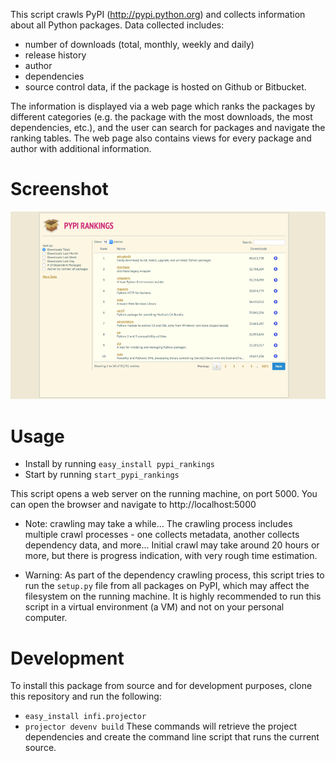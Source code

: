 This script crawls PyPI (http://pypi.python.org) and collects information about all Python packages.
Data collected includes:
* number of downloads (total, monthly, weekly and daily)
* release history
* author
* dependencies
* source control data, if the package is hosted on Github or Bitbucket.

The information is displayed via a web page which ranks the packages by different categories (e.g. the package
with the most downloads, the most dependencies, etc.), and the user can search for packages and navigate the ranking
tables. The web page also contains views for every package and author with additional information.

Screenshot
==========
![Alt text](/screenshot.png?raw=true)

Usage
=====
* Install by running `easy_install pypi_rankings`
* Start by running `start_pypi_rankings`

This script opens a web server on the running machine, on port 5000. You can open the browser and navigate to
http://localhost:5000

* Note: crawling may take a while... The crawling process includes multiple crawl processes - one collects metadata,
another collects dependency data, and more... Initial crawl may take around 20 hours or more, but there is progress
indication, with very rough time estimation.

* Warning: As part of the dependency crawling process, this script
tries to run the `setup.py` file from all packages on PyPI, which may affect the filesystem on the running machine.
It is highly recommended to run this script in a virtual environment (a VM) and not on your personal computer.

Development
===========
To install this package from source and for development purposes, clone this repository and run the following:
* `easy_install infi.projector`
* `projector devenv build`
These commands will retrieve the project dependencies and create the command line script that runs the current source.